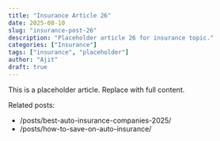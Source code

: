 ```yaml
---
title: "Insurance Article 26"
date: 2025-08-10
slug: "insurance-post-26"
description: "Placeholder article 26 for insurance topic."
categories: ["Insurance"]
tags: ["insurance", "placeholder"]
author: "Ajit"
draft: true
---
```


This is a placeholder article. Replace with full content.

Related posts:

- /posts/best-auto-insurance-companies-2025/
- /posts/how-to-save-on-auto-insurance/

